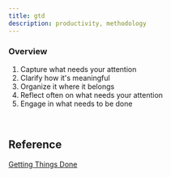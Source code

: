 ```yaml
---
title: gtd
description: productivity, methodology
---
```


### Overview

1. Capture what needs your attention
2. Clarify how it's meaningful
3. Organize it where it belongs
4. Reflect often on what needs your attention
5. Engage in what needs to be done

<br />

## Reference

[Getting Things Done]()

